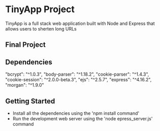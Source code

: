 # TinyApp Project

TinyApp is a full stack web application built with Node and Express that allows users to sherten long URLs

## Final Project




## Dependencies

"bcrypt": "^1.0.3",
"body-parser": "^1.18.2",
"cookie-parser": "^1.4.3",
"cookie-session": "^2.0.0-beta.3",
"ejs": "^2.5.7",
"express": "^4.16.2",
"morgan": "^1.9.0"

## Getting Started

- Install all the dependencies using the 'npm install command'
- Run the development web server using the 'node epress_server.js' command